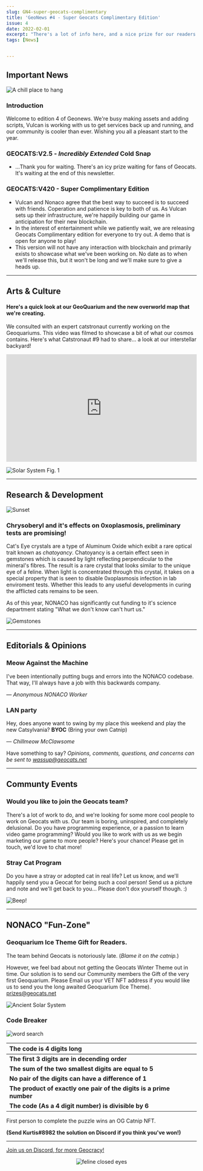 ```yaml
---
slug: GN4-super-geocats-complimentary
title: 'GeoNews #4 - Super Geocats Complimentary Edition'
issue: 4
date: 2022-02-01
excerpt: "There's a lot of info here, and a nice prize for our readers. Also, we'll be surprised if any of you can crack this edition's puzzle..."
tags: [News]


---
```


## **Important News**

![A chill place to hang](/geonews/waterfalllandscape.png)

### Introduction

Welcome to edition 4 of Geonews. We're busy making assets and adding scripts, Vulcan is working with us to get services back up and running, and our community is cooler than ever. 
Wishing you all a pleasant start to the year. 

### GEOCATS:V2.5 - ***Incredibly** Extended* Cold Snap

- ...Thank you for waiting. There's an icy prize waiting for fans of Geocats. It's waiting at the end of this newsletter.

### GEOCATS:V420 - Super Complimentary Edition

- Vulcan and Nonaco agree that the best way to succeed is to succeed with friends. Coperation and patience is key to both of us. As Vulcan sets up their infrastructure, we're happily building our game in anticipation for their new blockchain.
- In the interest of entertainment while we patiently wait, we are releasing Geocats Complimentary edition for everyone to try out. A demo that is open for anyone to play! 
- This version will not have any interaction with blockchain and primarily exists to showcase what we've been working on. No date as to when we'll release this, but it won't be long and we'll make sure to give a heads up.

---

## **Arts & Culture**

#### **Here's a quick look at our GeoQuarium and the new overworld map that we're creating.**

We consulted with an expert catstronaut currently working on  the Geoquariums. This video was filmed to showcase a bit of what our cosmos contains. Here's what Catstronaut #9 had to share... a look at our interstellar backyard!

<div style="padding:56.25% 0 0 0;position:relative;">
<iframe src="https://player.vimeo.com/video/669972218?h=19feeb3f22&color=00adfef" style="position:absolute;top:0;left:0;width:100%;height:100%;" frameborder="0" allow="autoplay; fullscreen; picture-in-picture" allowfullscreen></iframe>
</div>


![Solar System Fig. 1](/geonews/mountains.png)

---

## **Research & Development**

![Sunset](/geonews/desert_sky.png)

### Chrysoberyl and it's effects on 0xoplasmosis, preliminary tests are promising!

Cat's Eye crystals are a type of Aluminum Oxide which exibit a rare optical trait known as *chatoyancy*. Chatoyancy is a certain effect seen in gemstones which is caused by light reflecting perpendicular to the mineral's fibres. The result is a rare crystal that looks similar to the unique eye of a feline. 
When light is concentrated through this crystal, it takes on a special property that is seen to disable 0xoplasmosis infection in lab enviroment tests. Whether this leads to any useful developments in curing the afflicted cats remains to be seen. 

As of this year, NONACO has significantly cut funding to it's science department stating "What we don't know can't hurt us."

![Gemstones](/geonews/gemstones.png)


---

## **Editorials & Opinions**

### Meow Against the Machine

I've been intentionally putting bugs and errors into the NONACO codebase. That way, I'll always have a job with this backwards company.

— *Anonymous NONACO Worker*

### LAN party

Hey, does anyone want to swing by my place this weekend and play the new Catsylvania? **BYOC** (Bring your own Catnip)

— *Chillmeow McClawsome*

Have something to say? *Opinions, comments, questions, and concerns can be sent to wassup@geocats.net*

---

## **Communty Events**

### Would you like to join the Geocats team?

There's a lot of work to do, and we're looking for some more cool people to work on Geocats with us. 
Our team is boring, uninspired, and completely delusional. 
Do you have programming experience, or a passion to learn video game programming? 
Would you like to work with us as we begin marketing our game to more people? Here's your chance!
Please get in touch, we'd love to chat more!

### Stray Cat Program

Do you have a stray or adopted cat in real life? 
Let us know, and we'll happily send you a Geocat for being such a cool person! Send us a picture and note and we'll get back to you... Please don't dox yourself though. :)

![Beep!](/geonews/spaceship.png)

---

## **NONACO "Fun-Zone"**

### Geoquarium Ice Theme Gift for Readers.

The team behind Geocats is notoriously late. (*Blame it on the catnip.*) 

However, we feel bad about not getting the Geocats Winter Theme out in time. Our solution is to send our Community members the Gift of the very first Geoquarium. Please Email us your VET NFT address if you would like us to send you the long awaited Geoquarium (Ice Theme).
prizes@geocats.net

![Ancient Solar System](/geonews/ancient_solarsystem.png)

### Code Breaker

![word search](/geonews/cactus.png)




| The code is 4 digits long                                    |
| :----------------------------------------------------------- |
| **The first 3 digits are in decending order**                |
| **The sum of the two smallest digits are equal to 5**        |
| **No pair of the digits can have a difference of 1**         |
| **The product of exactly one pair of the digits is a prime number** |
| **The code (As a 4 digit number) is divisible by 6**         |

First person to complete the puzzle wins an OG Catnip NFT.

**(Send Kurtis#8982 the solution on Discord if you think you've won!)**

---

[Join us on Discord, for more Geocracy! ](https://discord.gg/JW6mgyN3rk) 

<center>


![feline closed eyes](/geonews/feline_closed_eyes.png)
</center>

<style>
img {
    max-width: 100%;
}
</style>
